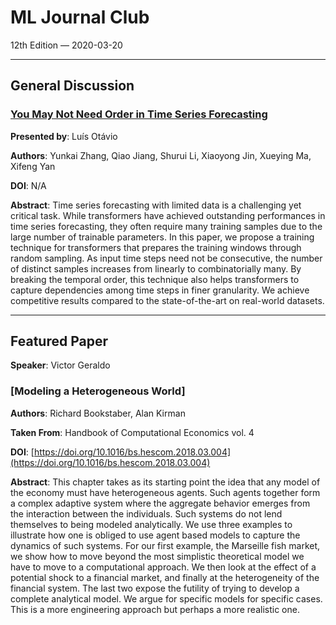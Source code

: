 # ML Journal Club
12th Edition ⁠— 2020-03-20

---

## General Discussion

### [You May Not Need Order in Time Series Forecasting](https://arxiv.org/abs/1910.09620)
**Presented by**: Luís Otávio

**Authors**: Yunkai Zhang, Qiao Jiang, Shurui Li, Xiaoyong Jin, Xueying Ma, Xifeng Yan

**DOI**:  N/A

**Abstract**:  Time series forecasting with limited data is a challenging yet critical task. While transformers have achieved outstanding performances in time series forecasting, they often require many training samples due to the large number of trainable parameters. In this paper, we propose a training technique for transformers that prepares the training windows through random sampling. As input time steps need not be consecutive, the number of distinct samples increases from linearly to combinatorially many. By breaking the temporal order, this technique also helps transformers to capture dependencies among time steps in finer granularity. We achieve competitive results compared to the state-of-the-art on real-world datasets. 

---

## Featured Paper
**Speaker**: Victor Geraldo

### [Modeling a Heterogeneous World]
**Authors**: Richard Bookstaber, Alan Kirman

**Taken From**: Handbook of Computational Economics vol. 4 

**DOI**: [https://doi.org/10.1016/bs.hescom.2018.03.004](https://doi.org/10.1016/bs.hescom.2018.03.004)

**Abstract**: This chapter takes as its starting point the idea that any model of the economy must have heterogeneous agents. Such agents together form a complex adaptive system where the aggregate behavior emerges from the interaction between the individuals. Such systems do not lend themselves to being modeled analytically. We use three examples to illustrate how one is obliged to use agent based models to capture the dynamics of such systems. For our first example, the Marseille fish market, we show how to move beyond the most simplistic theoretical model we have to move to a computational approach. We then look at the effect of a potential shock to a financial market, and finally at the heterogeneity of the financial system. The last two expose the futility of trying to develop a complete analytical model. We argue for specific models for specific cases. This is a more engineering approach but perhaps a more realistic one.